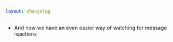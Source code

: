 ```yaml
---
layout: changelog
---
```

  * And now we have an even easier way of watching for message reactions